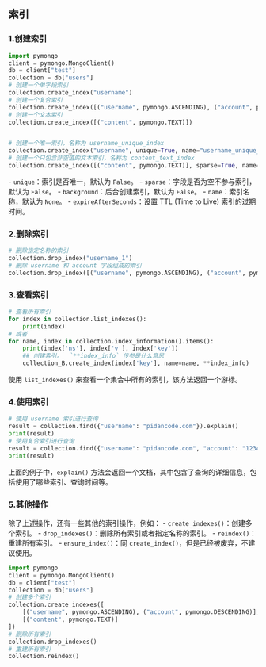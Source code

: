 ## 索引

### 1.创建索引

```python
import pymongo
client = pymongo.MongoClient()
db = client["test"]
collection = db["users"]
# 创建一个单字段索引
collection.create_index("username")
# 创建一个复合索引
collection.create_index([("username", pymongo.ASCENDING), ("account", pymongo.DESCENDING)])
# 创建一个文本索引
collection.create_index([("content", pymongo.TEXT)])


# 创建一个唯一索引，名称为 username_unique_index
collection.create_index("username", unique=True, name="username_unique_index")
# 创建一个只包含非空值的文本索引，名称为 content_text_index
collection.create_index([("content", pymongo.TEXT)], sparse=True, name="content_text_index")
```

\- `unique`：索引是否唯一，默认为 `False`。
\- `sparse`：字段是否为空不参与索引，默认为 `False`。
\- `background`：后台创建索引，默认为 `False`。
\- `name`：索引名称，默认为 `None`。
\- `expireAfterSeconds`：设置 TTL (Time to Live) 索引的过期时间。

### 2.删除索引

```python
# 删除指定名称的索引
collection.drop_index("username_1")
# 删除 username 和 account 字段组成的索引
collection.drop_index([("username", pymongo.ASCENDING), ("account", pymongo.DESCENDING)])
```

### 3.查看索引

```python
# 查看所有索引
for index in collection.list_indexes():
    print(index)
# 或者
for name, index in collection.index_information().items():
    print(index['ns'], index['v'], index['key'])
    ## 创建索引。  `**index_info` 传参是什么意思
    collection_B.create_index(index['key'], name=name, **index_info)
```

使用 `list_indexes()` 来查看一个集合中所有的索引，该方法返回一个游标。

### 4.使用索引

```python
# 使用 username 索引进行查询
result = collection.find({"username": "pidancode.com"}).explain()
print(result)
# 使用复合索引进行查询
result = collection.find({"username": "pidancode.com", "account": "12345"}).explain()
print(result)
```

上面的例子中，`explain()` 方法会返回一个文档，其中包含了查询的详细信息，包括使用了哪些索引、查询时间等。

### 5.其他操作

除了上述操作，还有一些其他的索引操作，例如：
\- `create_indexes()`：创建多个索引。
\- `drop_indexes()`：删除所有索引或者指定名称的索引。
\- `reindex()`：重建所有索引。
\- `ensure_index()`：同 `create_index()`，但是已经被废弃，不建议使用。

```python
import pymongo
client = pymongo.MongoClient()
db = client["test"]
collection = db["users"]
# 创建多个索引
collection.create_indexes([
    [("username", pymongo.ASCENDING), ("account", pymongo.DESCENDING)],
    [("content", pymongo.TEXT)]
])
# 删除所有索引
collection.drop_indexes()
# 重建所有索引
collection.reindex()
```

